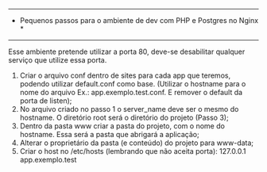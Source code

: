 **********************************************************************
* Pequenos passos para o ambiente de dev com PHP e Postgres no Nginx *
**********************************************************************

Esse ambiente pretende utilizar a porta 80, deve-se desabilitar qualquer serviço que utilize essa porta.

1. Criar o arquivo conf dentro de sites para cada app que teremos, podendo utilizar default.conf como base. (Utilizar o hostname para o nome do arquivo Ex.: app.exemplo.test.conf. E remover o default da porta de listen);
2. No arquivo criado no passo 1 o server_name deve ser o mesmo do hostname. O diretório root será o diretório do projeto (Passo 3);
3. Dentro da pasta www criar a pasta do projeto, com o nome do hostname. Essa será a pasta que abrigará a aplicação;
4. Alterar o proprietário da pasta (e conteúdo) do projeto para www-data;
5. Criar o host no /etc/hosts (lembrando que não aceita porta):
						127.0.0.1		app.exemplo.test

